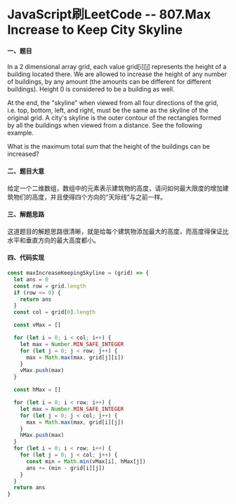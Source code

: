 # JavaScript刷LeetCode -- 807.Max Increase to Keep City Skyline

#### 一、题目

  In a 2 dimensional array grid, each value grid[i][j] represents the height of a building located there. We are allowed to increase the height of any number of buildings, by any amount (the amounts can be different for different buildings). Height 0 is considered to be a building as well. 

  At the end, the "skyline" when viewed from all four directions of the grid, i.e. top, bottom, left, and right, must be the same as the skyline of the original grid. A city's skyline is the outer contour of the rectangles formed by all the buildings when viewed from a distance. See the following example.

  What is the maximum total sum that the height of the buildings can be increased?

#### 二、题目大意

  给定一个二维数组，数组中的元素表示建筑物的高度，请问如何最大限度的增加建筑物们的高度，并且使得四个方向的“天际线”与之前一样。

#### 三、解题思路

  这道题目的解题思路很清晰，就是给每个建筑物添加最大的高度，而高度得保证比水平和垂直方向的最大高度都小。

#### 四、代码实现

```JavaScript
const maxIncreaseKeepingSkyline = (grid) => {
  let ans = 0
  const row = grid.length
  if (row <= 0) {
    return ans
  }
  const col = grid[0].length

  const vMax = []

  for (let i = 0; i < col; i++) {
    let max = Number.MIN_SAFE_INTEGER
    for (let j = 0; j < row; j++) {
      max = Math.max(max, grid[j][i])
    }
    vMax.push(max)
  }

  const hMax = []

  for (let i = 0; i < row; i++) {
    let max = Number.MIN_SAFE_INTEGER
    for (let j = 0; j < col; j++) {
      max = Math.max(max, grid[i][j])
    }
    hMax.push(max)
  }
  for (let i = 0; i < row; i++) {
    for (let j = 0; j < col; j++) {
      const min = Math.min(vMax[i], hMax[j])
      ans += (min - grid[i][j])
    }
  }
  return ans
}
```